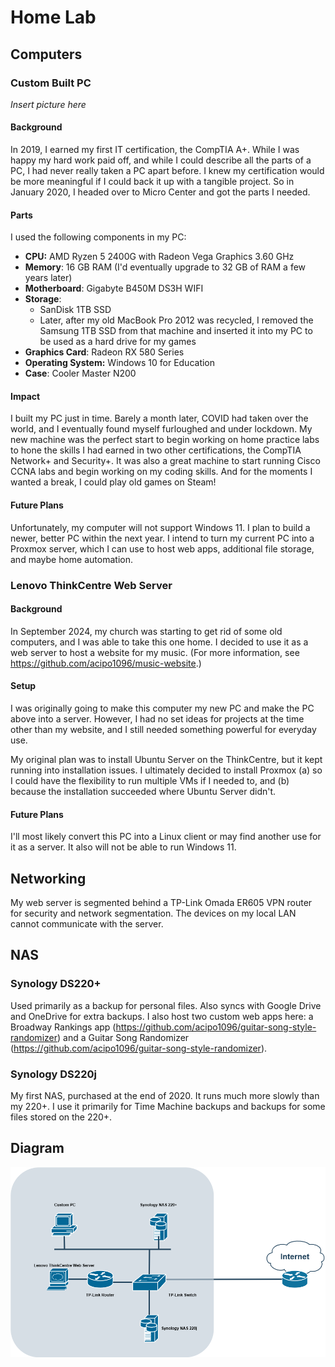 # Home Lab

## Computers

### Custom Built PC

*Insert picture here*

#### Background

In 2019, I earned my first IT certification, the CompTIA A+. While I was happy my hard work paid off, and while I could describe all the parts of a PC, I had never really taken a PC apart before. I knew my certification would be more meaningful if I could back it up with a tangible project. So in January 2020, I headed over to Micro Center and got the parts I needed.

#### Parts

I used the following components in my PC:
- **CPU:** AMD Ryzen 5 2400G with Radeon Vega Graphics 3.60 GHz
- **Memory**: 16 GB RAM (I'd eventually upgrade to 32 GB of RAM a few years later)
- **Motherboard**: Gigabyte B450M DS3H WIFI
- **Storage**:
  - SanDisk 1TB SSD
  - Later, after my old MacBook Pro 2012 was recycled, I removed the Samsung 1TB SSD from that machine and inserted it into my PC to be used as a hard drive for my games
- **Graphics Card**: Radeon RX 580 Series
- **Operating System:** Windows 10 for Education
- **Case**: Cooler Master N200

#### Impact

I built my PC just in time. Barely a month later, COVID had taken over the world, and I eventually found myself furloughed and under lockdown. My new machine was the perfect start to begin working on home practice labs to hone the skills I had earned in two other certifications, the CompTIA Network+ and Security+. It was also a great machine to start running Cisco CCNA labs and begin working on my coding skills. And for the moments I wanted a break, I could play old games on Steam!

#### Future Plans

Unfortunately, my computer will not support Windows 11. I plan to build a newer, better PC within the next year. I intend to turn my current PC into a Proxmox server, which I can use to host web apps, additional file storage, and maybe home automation.

### Lenovo ThinkCentre Web Server

#### Background

In September 2024, my church was starting to get rid of some old computers, and I was able to take this one home. I decided to use it as a web server to host a website for my music. (For more information, see https://github.com/acipo1096/music-website.)

#### Setup

I was originally going to make this computer my new PC and make the PC above into a server. However, I had no set ideas for projects at the time other than my website, and I still needed something powerful for everyday use. 

My original plan was to install Ubuntu Server on the ThinkCentre, but it kept running into installation issues. I ultimately decided to install Proxmox (a) so I could have the flexibility to run multiple VMs if I needed to, and (b) because the installation succeeded where Ubuntu Server didn't.

#### Future Plans

I'll most likely convert this PC into a Linux client or may find another use for it as a server. It also will not be able to run Windows 11.

## Networking

My web server is segmented behind a TP-Link Omada ER605 VPN router for security and network segmentation. The devices on my local LAN cannot communicate with the server.

## NAS

### Synology DS220+

Used primarily as a backup for personal files. Also syncs with Google Drive and OneDrive for extra backups. I also host two custom web apps here: a Broadway Rankings app (https://github.com/acipo1096/guitar-song-style-randomizer) and a Guitar Song Randomizer (https://github.com/acipo1096/guitar-song-style-randomizer).

### Synology DS220j

My first NAS, purchased at the end of 2020. It runs much more slowly than my 220+. I use it primarily for Time Machine backups and backups for some files stored on the 220+.

## Diagram

![alt text](https://github.com/acipo1096/home-lab/blob/main/Home%20Lab.drawio.png "Home lab network diagram")

[logo]: https://github.com/acipo1096/home-lab/blob/main/Home%20Lab.drawio.png "Home lab network diagram"
